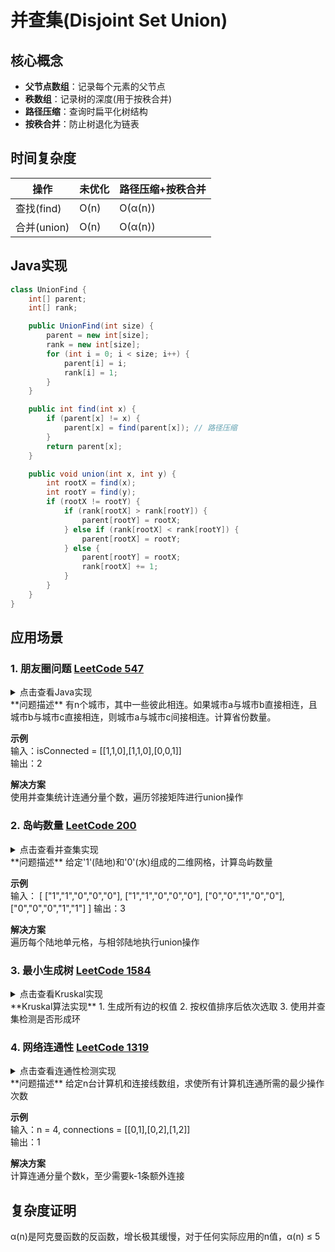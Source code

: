 # 并查集(Disjoint Set Union)

## 核心概念
- **父节点数组**：记录每个元素的父节点
- **秩数组**：记录树的深度(用于按秩合并)
- **路径压缩**：查询时扁平化树结构
- **按秩合并**：防止树退化为链表

## 时间复杂度
| 操作        | 未优化 | 路径压缩+按秩合并 |
|-----------|-----|------------|
| 查找(find) | O(n) | O(α(n))  |
| 合并(union) | O(n) | O(α(n))  |

## Java实现
```java
class UnionFind {
    int[] parent;
    int[] rank;

    public UnionFind(int size) {
        parent = new int[size];
        rank = new int[size];
        for (int i = 0; i < size; i++) {
            parent[i] = i;
            rank[i] = 1;
        }
    }

    public int find(int x) {
        if (parent[x] != x) {
            parent[x] = find(parent[x]); // 路径压缩
        }
        return parent[x];
    }

    public void union(int x, int y) {
        int rootX = find(x);
        int rootY = find(y);
        if (rootX != rootY) {
            if (rank[rootX] > rank[rootY]) {
                parent[rootY] = rootX;
            } else if (rank[rootX] < rank[rootY]) {
                parent[rootX] = rootY;
            } else {
                parent[rootY] = rootX;
                rank[rootX] += 1;
            }
        }
    }
}
```

## 应用场景

### 1. 朋友圈问题 [LeetCode 547](https://leetcode.cn/problems/number-of-provinces/)
<details>
<summary>点击查看Java实现</summary>

```java
class Solution {
    class UnionFind {
        int[] parent;
        int count;

        public UnionFind(int n) {
            parent = new int[n];
            count = n;
            for (int i = 0; i < n; i++) parent[i] = i;
        }

        public int find(int x) {
            if (parent[x] != x) parent[x] = find(parent[x]);
            return parent[x];
        }

        public void union(int x, int y) {
            int rootX = find(x);
            int rootY = find(y);
            if (rootX != rootY) {
                parent[rootX] = rootY;
                count--;
            }
        }
    }

    public int findCircleNum(int[][] isConnected) {
        int n = isConnected.length;
        UnionFind uf = new UnionFind(n);
        
        for (int i = 0; i < n; i++) {
            for (int j = i+1; j < n; j++) {
                if (isConnected[i][j] == 1) {
                    uf.union(i, j);
                }
            }
        }
        return uf.count;
    }
}
```
</details>
**问题描述**  
有n个城市，其中一些彼此相连。如果城市a与城市b直接相连，且城市b与城市c直接相连，则城市a与城市c间接相连。计算省份数量。

**示例**  
输入：isConnected = [[1,1,0],[1,1,0],[0,0,1]]  
输出：2

**解决方案**  
使用并查集统计连通分量个数，遍历邻接矩阵进行union操作

### 2. 岛屿数量 [LeetCode 200](https://leetcode.cn/problems/number-of-islands/)
<details>
<summary>点击查看并查集实现</summary>

```java
class Solution {
    class UnionFind {
        int[] parent;
        int[] rank;

        public UnionFind(int size) {
            parent = new int[size];
            rank = new int[size];
            for (int i = 0; i < size; i++) {
                parent[i] = i;
                rank[i] = 1;
            }
        }

        public int find(int x) {
            if (parent[x] != x) {
                parent[x] = find(parent[x]); // 路径压缩
            }
            return parent[x];
        }

        public void union(int x, int y) {
            int rootX = find(x);
            int rootY = find(y);
            if (rootX != rootY) {
                if (rank[rootX] > rank[rootY]) {
                    parent[rootY] = rootX;
                } else if (rank[rootX] < rank[rootY]) {
                    parent[rootX] = rootY;
                } else {
                    parent[rootY] = rootX;
                    rank[rootX] += 1;
                }
            }
        }
    }

    public int numIslands(char[][] grid) {
        if (grid.length == 0) return 0;
        int m = grid.length;
        int n = grid[0].length;
        
        UnionFind uf = new UnionFind(m * n);
        int water = 0;
        
        int[][] dirs = {{1,0},{-1,0},{0,1},{0,-1}};
        
        for (int i = 0; i < m; i++) {
            for (int j = 0; j < n; j++) {
                if (grid[i][j] == '1') {
                    int pos = i * n + j;
                    for (int[] dir : dirs) {
                        int x = i + dir[0];
                        int y = j + dir[1];
                        if (x >= 0 && x < m && y >= 0 && y < n && grid[x][y] == '1') {
                            uf.union(pos, x * n + y);
                        }
                    }
                } else {
                    water++;
                }
            }
        }
        return uf.getCount() - water;
    }
}
```
</details>
**问题描述**  
给定'1'(陆地)和'0'(水)组成的二维网格，计算岛屿数量

**示例**  
输入：
[
  ["1","1","0","0","0"],
  ["1","1","0","0","0"],
  ["0","0","1","0","0"],
  ["0","0","0","1","1"]
]
输出：3

**解决方案**  
遍历每个陆地单元格，与相邻陆地执行union操作

### 3. 最小生成树 [LeetCode 1584](https://leetcode.cn/problems/min-cost-to-connect-all-points/)
<details>
<summary>点击查看Kruskal实现</summary>

```java
class Solution {
    class UnionFind {
        int[] parent;
        int[] rank;

        public UnionFind(int size) {
            parent = new int[size];
            rank = new int[size];
            for (int i = 0; i < size; i++) {
                parent[i] = i;
                rank[i] = 1;
            }
        }

        public int find(int x) {
            if (parent[x] != x) {
                parent[x] = find(parent[x]); // 路径压缩
            }
            return parent[x];
        }

        public void union(int x, int y) {
            int rootX = find(x);
            int rootY = find(y);
            if (rootX != rootY) {
                if (rank[rootX] > rank[rootY]) {
                    parent[rootY] = rootX;
                } else if (rank[rootX] < rank[rootY]) {
                    parent[rootX] = rootY;
                } else {
                    parent[rootY] = rootX;
                    rank[rootX] += 1;
                }
            }
        }
    }

    public int minCostConnectPoints(int[][] points) {
        List<int[]> edges = new ArrayList<>();
        int n = points.length;
        
        // 生成所有边
        for (int i = 0; i < n; i++) {
            for (int j = i+1; j < n; j++) {
                int cost = Math.abs(points[i][0]-points[j][0]) + Math.abs(points[i][1]-points[j][1]);
                edges.add(new int[]{i, j, cost});
            }
        }
        
        // 按权值排序
        Collections.sort(edges, (a, b) -> a[2] - b[2]);
        
        UnionFind uf = new UnionFind(n);
        int minCost = 0;
        int edgesUsed = 0;
        
        for (int[] edge : edges) {
            if (uf.find(edge[0]) != uf.find(edge[1])) {
                uf.union(edge[0], edge[1]);
                minCost += edge[2];
                if (++edgesUsed == n-1) break;
            }
        }
        return minCost;
    }
}
```
</details>
**Kruskal算法实现**  
1. 生成所有边的权值
2. 按权值排序后依次选取
3. 使用并查集检测是否形成环

### 4. 网络连通性 [LeetCode 1319](https://leetcode.cn/problems/number-of-operations-to-make-network-connected/)
<details>
<summary>点击查看连通性检测实现</summary>

```java
class Solution {
    class UnionFind {
        int[] parent;
        int[] rank;

        public UnionFind(int size) {
            parent = new int[size];
            rank = new int[size];
            for (int i = 0; i < size; i++) {
                parent[i] = i;
                rank[i] = 1;
            }
        }

        public int find(int x) {
            if (parent[x] != x) {
                parent[x] = find(parent[x]); // 路径压缩
            }
            return parent[x];
        }

        public void union(int x, int y) {
            int rootX = find(x);
            int rootY = find(y);
            if (rootX != rootY) {
                if (rank[rootX] > rank[rootY]) {
                    parent[rootY] = rootX;
                } else if (rank[rootX] < rank[rootY]) {
                    parent[rootX] = rootY;
                } else {
                    parent[rootY] = rootX;
                    rank[rootX] += 1;
                }
            }
        }
    }

    public int makeConnected(int n, int[][] connections) {
        if (connections.length < n-1) return -1;
        
        UnionFind uf = new UnionFind(n);
        int redundant = 0;
        
        for (int[] conn : connections) {
            if (uf.find(conn[0]) != uf.find(conn[1])) {
                uf.union(conn[0], conn[1]);
            } else {
                redundant++;
            }
        }
        
        int needed = uf.getCount() - 1;
        return redundant >= needed ? needed : -1;
    }
}
```
</details>
**问题描述**  
给定n台计算机和连接线数组，求使所有计算机连通所需的最少操作次数

**示例**  
输入：n = 4, connections = [[0,1],[0,2],[1,2]]  
输出：1

**解决方案**  
计算连通分量个数k，至少需要k-1条额外连接

## 复杂度证明
α(n)是阿克曼函数的反函数，增长极其缓慢，对于任何实际应用的n值，α(n) ≤ 5